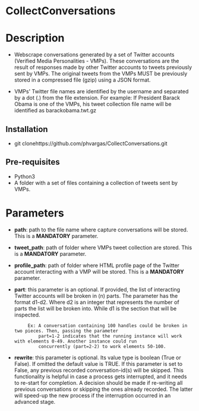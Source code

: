# CollectConversations

# Description
* Webscrape conversations generated by a set of Twitter accounts (Verified Media Personalities - VMPs). These conversations 
are the result of responses made by other Twitter accounts to tweets previously sent by VMPs. The original tweets from the VMPs MUST be previously stored in a compressed file (gzip) using a JSON format. 

* VMPs' Twitter file names are identified by the username and separated by a dot (.) from the file
extension. For example: If President Barack Obama is one of the VMPs, his tweet collection file name will be
identified as barackobama.twt.gz

## Installation
* git clonehttps://github.com/phvargas/CollectConversations.git

## Pre-requisites
* Python3
* A folder with a set of files containing a collection of tweets sent by VMPs.

# Parameters
* **path**: path to the file name where capture conversations will be stored.
  This is a **MANDATORY** parameter.

* **tweet_path**: path of folder where VMPs tweet collection are stored. This is a **MANDATORY** 
parameter.

* **profile_path**: path of folder where HTML profile page of the Twitter account interacting 
    with a VMP will be stored. This is a **MANDATORY** parameter.


* **part**: this parameter is an optional. If provided, the list of interacting Twitter accounts will be broken in (n)
           parts. The parameter has the format d1-d2. Where d2 is an integer that represents the number of parts the list
           will be broken into. While d1 is the section that will be inspected.

           Ex: A conversation containing 100 handles could be broken in two pieces. Then, passing the parameter
               part=1-2 indicates that the running instance will work with elements 0-49. Another instance could run
               concurrently (part=2-2) to work elements 50-100.

* **rewrite**: this parameter is optional.  Its value type is boolean (True or False). If omitted
              the default value is TRUE. If this parameter is set to
              False, any previous recorded conversation-id(s) will be skipped. This functionality is
              helpful in case a process gets interrupted, and it needs to re-start for completion. 
              A decision should be made if re-writing all previous conversations or skipping the ones already recorded. 
              The latter will speed-up the new process if the interruption occurred in an advanced
              stage.